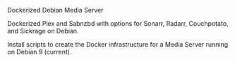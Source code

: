 Dockerized Debian Media Server

Dockerized Plex and Sabnzbd with options for Sonarr, Radarr, Couchpotato, and Sickrage on Debian.

Install scripts to create the Docker infrastructure 
for a Media Server running on Debian 9 (current).
